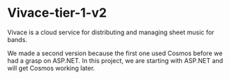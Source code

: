# Vivace-tier-1-v2

Vivace is a cloud service for distributing and managing sheet music for bands.

We made a second version because the first one used Cosmos before we had a grasp on ASP.NET. In this project, we are starting with ASP.NET and will get Cosmos working later.
